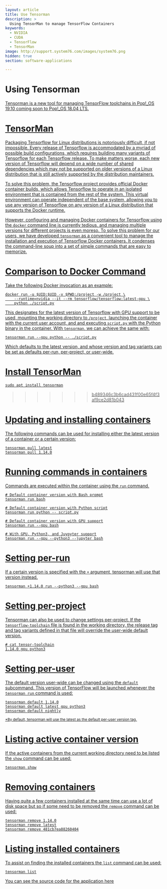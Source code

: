 ```yaml
---
layout: article
title: Use Tensorman
description: >
  Using TensorMan to manage TensorFlow Containers
keywords:
  - NVIDIA
  - CUDA
  - TensorFlow
  - TensorMan
image: http://support.system76.com/images/system76.png
hidden: true
section: software-applications

---
```


# Using Tensorman

<u>Tensorman<u> is a new tool for managing TensorFlow toolchains in Pop!_OS 19.10 coming soon to Pop!_OS 18.04 LTS. 

# TensorMan

Packaging Tensorflow for Linux distributions is notoriously difficult, if not impossible. Every release of Tensorflow is accommodated by a myriad of possible build configurations, which requires building many variants of Tensorflow for each Tensorflow release. To make matters worse, each new version of Tensorflow will depend on a wide number of shared dependencies which may not be supported on older versions of a Linux distribution that is still actively supported by the distribution maintainers.

To solve this problem, the Tensorflow project provides official Docker container builds, which allows Tensorflow to operate in an isolated environment that is contained from the rest of the system. This virtual environment can operate independent of the base system, allowing you to use any version of Tensorflow on any version of a Linux distribution that supports the Docker runtime.

However, configuring and managing Docker containers for Tensorflow using the `docker` command line is currently tedious, and managing multiple versions for different projects is even moreso. To solve this problem for our users, we have developed `tensorman` as a convenient tool to manage the installation and execution of Tensorflow Docker containers. It condenses the command-line soup into a set of simple commands that are easy to memorize.

# Comparison to Docker Command

Take the following Docker invocation as an example:

```
docker run -u $UID:$UID -v $PWD:/project -w /project \
    --runtime=nvidia --it --rm tensorflow/tensorflow:latest-gpu \
    python ./script.py
```

This designates for the latest version of Tensorflow with GPU support to be used, mounting the working directory to `/project`, launching the container with the current user account, and and executing `script.py` with the Python binary in the container. With `tensorman`, we can achieve the same with:

```
tensorman run --gpu python -- ./script.py
```

Which defaults to the latest version, and whose version and tag variants can be set as defaults per-run, per-project, or user-wide.

# Install TensorMan

```
sudo apt install tensorman
```
>>>>>>> b489346c3b6cad431f00e65f4f3af9ce2d81b043

# Updating and installing containers

The following commands can be used for installing either the latest version of a container or a certain version:

```
tensorman pull latest
tensorman pull 1.14.0
```

# Running commands in containers

Commands are executed within the container using the `run` command. 

```
# Default container version with Bash prompt
tensorman run bash

# Default container version with Python script
tensorman run python -- script.py

# Default container version with GPU support
tensorman run --gpu bash

# With GPU, Python3, and Juypyter support
tensorman run --gpu --python3 --jupyter bash
```

# Setting per-run

If a certain version is specified with the `+` argument, <u>tensorman</u> will use that version instead.

```
tensorman +1.14.0 run --python3 --gpu bash
```

# Setting per-project

Tensorman can also be used to change settings per-project. If the `tensorflow-toolchain` file is found in the working directory, the release tag and tag variants defined in that file will override the user-wide default version.

```
# cat tensor-toolchain
1.14.0 gpu python3
```

# Setting per-user

The default version user-wide can be changed using the `default` subcommand. This version of <u>TensorFlow</u> will be launched whenever the `tensorman run` command is used:

```
tensorman default 1.14.0
tensorman default latest gpu python3
tensorman default nightly
```

<small>\*By default, <u>tensorman</u> will use the latest as the default per-user version tag.</small>

# Listing active container version

If the active containers from the current working directory need to be listed the `show` command can be used:

```
tensorman show
```

# Removing containers

Having quite a few containers installed at the same time can use a lot of disk space but so if some need to be removed the `remove` command can be used:

```
tensorman remove 1.14.0
tensorman remove latest
tensorman remove 481cb7ea88260404
```

# Listing installed containers

To assist on finding the installed containers the `list` command can be used:

```
tensorman list
```

You can see the source code for the application [here](https://github.com/pop-os/tensorman)


